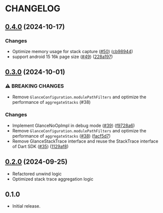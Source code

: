 # CHANGELOG

## [0.4.0](https://github.com/littleGnAl/glance/compare/0.3.0...0.4.0) (2024-10-17)

### Changes

* Optimize memory usage for stack capture ([#50](https://github.com/littleGnAl/glance/issues/50)) ([cb98944](https://github.com/littleGnAl/glance/commit/cb98944fc4b3a18fd1383b96a0fe5976c6f30452))
* support android 15 16k page size ([#49](https://github.com/littleGnAl/glance/issues/49)) ([228a197](https://github.com/littleGnAl/glance/commit/228a197904b1c4460cbe57e95ebd225e1b603775))

## [0.3.0](https://github.com/littleGnAl/glance/compare/0.2.0...0.3.0) (2024-10-01)


### ⚠ BREAKING CHANGES

* Remove `GlanceConfiguration.modulePathFilters` and optimize the performance of `aggregateStacks` (#38)

### Changes

* Implement GlanceNoOpImpl in debug mode ([#39](https://github.com/littleGnAl/glance/issues/39)) ([f9728a6](https://github.com/littleGnAl/glance/commit/f9728a65e2326df26099860a94616a101eb2efa7))
* Remove `GlanceConfiguration.modulePathFilters` and optimize the performance of `aggregateStacks` ([#38](https://github.com/littleGnAl/glance/issues/38)) ([facf5d7](https://github.com/littleGnAl/glance/commit/facf5d7aa745d73c1250942ac670fd14b57c73ea))
* Remove GlanceStackTrace interface and reuse the StackTrace interface of Dart SDK ([#35](https://github.com/littleGnAl/glance/issues/35)) ([1129af8](https://github.com/littleGnAl/glance/commit/1129af88bb5ad722b971dd4543f5d7e048c150ea))

## [0.2.0](https://github.com/littleGnAl/glance/compare/0.1.0...0.2.0) (2024-09-25)

* Refactored unwind logic
* Optimized stack trace aggregation logic

## 0.1.0

* Initial release.
